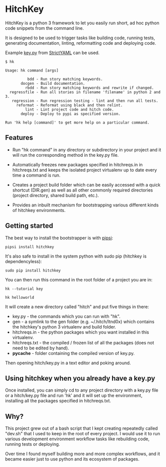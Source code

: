# HitchKey

HitchKey is a python 3 framework to let you easily run short,
ad hoc python code snippets from the command line.

It is designed to be used to trigger tasks like building code,
running tests, generating documentation, linting, reformatting
code and deploying code.

Example [key.py](https://github.com/crdoconnor/strictyaml/blob/master/hitch/key.py)
from [StrictYAML](https://hitchdev.com/strictyaml) can be used.

```
$ hk

Usage: hk command [args]

          bdd - Run story matching keywords.
       docgen - Build documentation.
         rbdd - Run story matching keywords and rewrite if changed.
  regressfile - Run all stories in filename 'filename' in python 2 and 3.
   regression - Run regression testing - lint and then run all tests.
     reformat - Reformat using black and then relint.
         lint - Lint project code and hitch code.
       deploy - Deploy to pypi as specified version.

Run 'hk help [command]' to get more help on a particular command.
```

## Features

* Run "hk command" in any directory or subdirectory in your project and it will run the corresponding method in the key.py file.

* Automatically freezes new packages specified in hitchreqs.in in hitchreqs.txt and keeps the isolated project virtualenv  up to date every time a command is run.

* Creates a project build folder which can be easily accessed with a quick shortcut (DIR.gen) as well as all other commonly required directories (project directory, shared build path, etc.).

* Provides an inbuilt mechanism for bootstrapping various different kinds of hitchkey environments.


## Getting started

The best way to install the bootstrapper is with [pipsi](https://github.com/mitsuhiko/pipsi):

```
pipsi install hitchkey
```

It's also safe to install in the system python with sudo pip (hitchkey is dependencyless):

```
sudo pip install hitchkey
```

You can then run this command in the root folder of a project you are in:

```
hk --tutorial key

hk helloworld
```

It will create a new directory called "hitch" and put five things in there:

* key.py - the commands which you can run with "hk".
* gen - a symlink to the gen folder (e.g. ~/.hitch/ltnd0x) which contains the hitchkey's python 3 virtualenv and build folder.
* hitchreqs.in - the python packages which you want installed in this virtualenv.
* hitchreqs.txt - the compiled / frozen list of all the packages (does not need to be edited by hand).
* __pycache__ - folder containing the compiled version of key.py.

Then opening hitch/key.py in a text editor and poking around.


## Using hitchkey when you already have a key.py

Once installed, you can simply cd to any project directory with a key.py file or a hitch/key.py file
and run 'hk' and it will set up the environment, installing all the packages specified in hitchreqs.txt.

## Why?

This project grew out of a bash script that I kept creating repeatedly called "dev.sh" that I used to
keep in the root of every project. I would use it to run various development environment workflow tasks
like rebuilding code, running tests or deploying.

Over time I found myself building more and more complex workflows, and it became easier just to 
use python and its ecosystem of packages.
